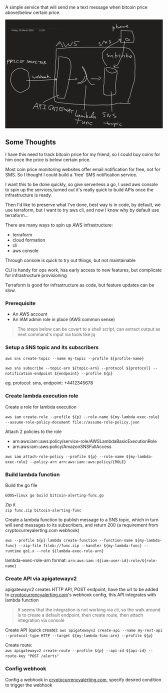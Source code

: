 A simple service that will send me a text message when bitcoin price above/below certain price.

![design](design.png)


## Some Thoughts
I have this need to track bitcoin price for my friend, so I could buy coins for him once the price is below certain price.

Most coin price monitoring websites offer email notification for free, not for SMS. So I thought I could build a 'free' SMS notification service.

I want this to be done quickly, so give serverless a go, I used aws console to spin up the services,turned out it's really quick to build APIs once the infrastructure is ready.

Then I'd like to preserve what I've done, best way is in code, by default, we use terraform, but I want to try aws cli, and now I know why by default use terraform...

There are many ways to spin up AWS infrastructure: 
- terraform
- cloud formation
- cli
- aws console

Through console is quick to try out things, but not maintainable

CLI is handy for ops work, has early access to new features, but complicate for infrastructure provisioning

Terraform is good for infrastructure as code, but feature updates can be slow.



### Prerequisite
- An AWS account
- An IAM admin role in place (AWS common sense)

> The steps below can be covert to a shell script, can extract output as next command's input via tools like jq  

### Setup a SNS topic and its subscribers

`aws sns create-topic --name my-topic --profile ${profile-name}`

`aws sns subscribe --topic-arn ${topic-arn} --protocol ${protocol} --notification-endpoint ${endpoint} --profile ${p}` 

eg. protocol: sms, endpoint: +4412345678

### Create lambda execution role

Create a role for lambda execution  

`aws iam create-role --profile ${p} --role-name ${my-lambda-exec-role} --assume-role-policy-document file://assume-role-policy.json`


Attach 2 policies to the role  
- arn:aws:iam::aws:policy/service-role/AWSLambdaBasicExecutionRole
- arn:aws:iam::aws:policy/AmazonSNSFullAccess

`aws iam attach-role-policy --profile ${p} --role-name ${my-lambda-exec-role} --policy-arn arn:aws:iam::aws:policy/{ROLE}`

### Build lambda function

Build the go file

`GOOS=linux go build bitcoin-alerting-func.go`  

Zip it  
`zip func.zip bitcoin-alerting-func`  

Create a lambda function to publish message to a SNS topic, which in turn will send messages to its subscribers,
and return 200 (a requirement from cryptocurreyalerting.com webhook)

`aws --profile ${p} lambda create-function --function-name ${my-lambda-func} --zip-file fileb://func.zip --handler ${my-lambda-func} --runtime go1.x --role ${lambda-exec-role-arn}`

lambda-exec-role-arn format: `arn:aws:iam::${iam-user-id}:role/${role-name}`

### Create API via apigatewayv2

apigatewayv2 creates HTTP API, POST endpoint, have the url to be added to [cryptocurrencyalerting.com](cryptocurrencyalerting.com)'s webhook config, this API integrates with lambda function

> It seems that the integration is not working via cli, so the walk around is to create a default endpoint, then create route, then attach integration via console

Create API (quick create):
`aws apigatewayv2 create-api --name my-rest-api --protocol-type HTTP --target ${my-lambda-func-arn} --profile ${p}`

Create route:  
`aws apigatewayv2 create-route --profile ${p} --api-id ${api-id} --route-key "POST /alerts"`


### Config webhook

Config a webhook in [cryptocurrencyalerting.com](cryptocurrencyalerting.com), specify desired condition to trigger the webhook